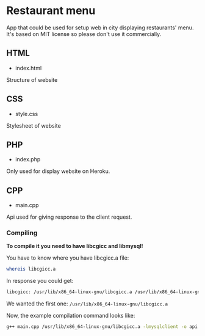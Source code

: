 # Restaurant menu

App that could be used for setup web in city displaying restaurants' menu. It's based on MIT license so please don't use it commercially.

## HTML
- index.html

Structure of website
## CSS
- style.css

Stylesheet of website
## PHP
- index.php

Only used for display website on Heroku.
## CPP
- main.cpp

Api used for giving response to the client request.

### Compiling
**To compile it you need to have libcgicc and libmysql!**

You have to know where you have libcgicc.a file:
```bash
whereis libcgicc.a
```
In response you could get:  
```bash
libcgicc: /usr/lib/x86_64-linux-gnu/libcgicc.a /usr/lib/x86_64-linux-gnu/libcgicc.so
```
We wanted the first one: `/usr/lib/x86_64-linux-gnu/libcgicc.a`

Now, the example compilation command looks like:  
```bash
g++ main.cpp /usr/lib/x86_64-linux-gnu/libcgicc.a -lmysqlclient -o api.cgi
```